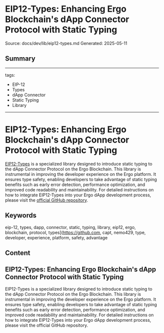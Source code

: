 # EIP12-Types: Enhancing Ergo Blockchain's dApp Connector Protocol with Static Typing
Source: docs/dev/lib/eip12-types.md
Generated: 2025-05-11

## Summary
---
tags:
  - EIP-12
  - Types
  - dApp Connector
  - Static Typing
  - Library
---

# EIP12-Types: Enhancing Ergo Blockchain's dApp Connector Protocol with Static Typing

[EIP12-Types](https://github.com/capt-nemo429/eip12-types) is a specialized library designed to introduce static typing to the dApp Connector Protocol on the Ergo Blockchain. This library is instrumental in improving the developer experience on the Ergo platform. It ensures type safety, enabling developers to take advantage of static typing benefits such as early error detection, performance optimization, and improved code readability and maintainability. For detailed instructions on how to integrate EIP12-Types into your Ergo dApp development process, please visit the [official GitHub repository](https://github.com/capt-nemo429/eip12-types).

## Keywords
eip-12, types, dapp, connector, static, typing, library, eip12, ergo, blockchain, protocol, types](https://github.com, capt, nemo429, type, developer, experience, platform, safety, advantage

## Content
## EIP12-Types: Enhancing Ergo Blockchain's dApp Connector Protocol with Static Typing
EIP12-Types is a specialized library designed to introduce static typing to the dApp Connector Protocol on the Ergo Blockchain.
This library is instrumental in improving the developer experience on the Ergo platform. It ensures type safety, enabling developers to take advantage of static typing benefits such as early error detection, performance optimization, and improved code readability and maintainability.
For detailed instructions on how to integrate EIP12-Types into your Ergo dApp development process, please visit the official GitHub repository.
